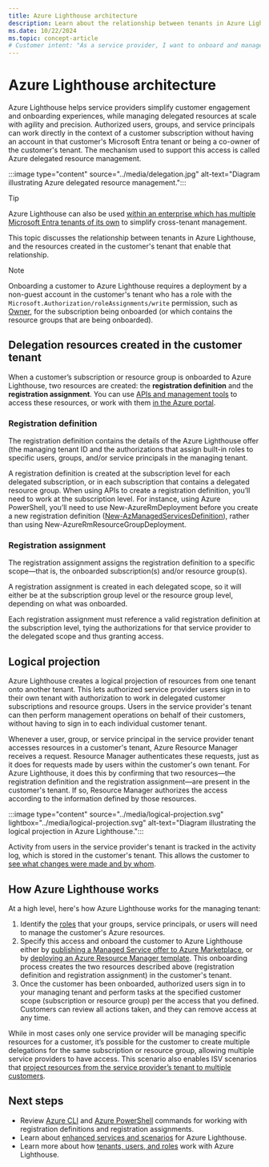 ```yaml
---
title: Azure Lighthouse architecture
description: Learn about the relationship between tenants in Azure Lighthouse, and the resources created in the customer's tenant that enable that relationship.
ms.date: 10/22/2024
ms.topic: concept-article
# Customer intent: "As a service provider, I want to onboard and manage customer resources through Azure Lighthouse, so that I can efficiently handle multiple tenants without needing separate accounts for each customer."
---
```


# Azure Lighthouse architecture

Azure Lighthouse helps service providers simplify customer engagement and onboarding experiences, while managing delegated resources at scale with agility and precision. Authorized users, groups, and service principals can work directly in the context of a customer subscription without having an account in that customer's Microsoft Entra tenant or being a co-owner of the customer's tenant. The mechanism used to support this access is called Azure delegated resource management.

:::image type="content" source="../media/delegation.jpg" alt-text="Diagram illustrating Azure delegated resource management.":::

> [!TIP]
> Azure Lighthouse can also be used [within an enterprise which has multiple Microsoft Entra tenants of its own](enterprise.md) to simplify cross-tenant management.

This topic discusses the relationship between tenants in Azure Lighthouse, and the resources created in the customer's tenant that enable that relationship.

> [!NOTE]
> Onboarding a customer to Azure Lighthouse requires a deployment by a non-guest account in the customer's tenant who has a role with the `Microsoft.Authorization/roleAssignments/write` permission, such as [Owner](/azure/role-based-access-control/built-in-roles#owner), for the subscription being onboarded (or which contains the resource groups that are being onboarded).

## Delegation resources created in the customer tenant

When a customer’s subscription or resource group is onboarded to Azure Lighthouse, two resources are created: the **registration definition** and the **registration assignment**. You can use [APIs and management tools](cross-tenant-management-experience.md#apis-and-management-tool-support) to access these resources, or work with them [in the Azure portal](../how-to/view-manage-customers.md).

### Registration definition

The registration definition contains the details of the Azure Lighthouse offer (the managing tenant ID and the authorizations that assign built-in roles to specific users, groups, and/or service principals in the managing tenant.

A registration definition is created at the subscription level for each delegated subscription, or in each subscription that contains a delegated resource group. When using APIs to create a registration definition, you’ll need to work at the subscription level. For instance, using Azure PowerShell, you’ll need to use New-AzureRmDeployment before you create a new registration definition ([New-AzManagedServicesDefinition](/powershell/module/az.managedservices/new-azmanagedservicesdefinition)), rather than using New-AzureRmResourceGroupDeployment.

### Registration assignment

The registration assignment assigns the registration definition to a specific scope—that is, the onboarded subscription(s) and/or resource group(s).

A registration assignment is created in each delegated scope, so it will either be at the subscription group level or the resource group level, depending on what was onboarded.

Each registration assignment must reference a valid registration definition at the subscription level, tying the authorizations for that service provider to the delegated scope and thus granting access.

## Logical projection

Azure Lighthouse creates a logical projection of resources from one tenant onto another tenant. This lets authorized service provider users sign in to their own tenant with authorization to work in delegated customer subscriptions and resource groups. Users in the service provider's tenant can then perform management operations on behalf of their customers, without having to sign in to each individual customer tenant.

Whenever a user, group, or service principal in the service provider tenant accesses resources in a customer's tenant, Azure Resource Manager receives a request. Resource Manager authenticates these requests, just as it does for requests made by users within the customer's own tenant. For Azure Lighthouse, it does this by confirming that two resources—the registration definition and the registration assignment—are present in the customer's tenant. If so, Resource Manager authorizes the access according to the information defined by those resources.

<!-- Art Library Source# ConceptArt-0-000-004 --> 
:::image type="content" source="../media/logical-projection.svg" lightbox="../media/logical-projection.svg" alt-text="Diagram illustrating the logical projection in Azure Lighthouse.":::

Activity from users in the service provider's tenant is tracked in the activity log, which is stored in the customer's tenant. This allows the customer to [see what changes were made and by whom](../how-to/view-service-provider-activity.md).

## How Azure Lighthouse works

At a high level, here's how Azure Lighthouse works for the managing tenant:

1. Identify the [roles](tenants-users-roles.md#role-support-for-azure-lighthouse) that your groups, service principals, or users will need to manage the customer's Azure resources.
2. Specify this access and onboard the customer to Azure Lighthouse either by [publishing a Managed Service offer to Azure Marketplace](../how-to/publish-managed-services-offers.md), or by [deploying an Azure Resource Manager template](../how-to/onboard-customer.md). This onboarding process creates the two resources described above (registration definition and registration assignment) in the customer's tenant.
3. Once the customer has been onboarded, authorized users sign in to your managing tenant and perform tasks at the specified customer scope (subscription or resource group) per the access that you defined. Customers can review all actions taken, and they can remove access at any time.

While in most cases only one service provider will be managing specific resources for a customer, it’s possible for the customer to create multiple delegations for the same subscription or resource group, allowing multiple service providers to have access. This scenario also enables ISV scenarios that [project resources from the service provider’s tenant to multiple customers](isv-scenarios.md#saas-based-multitenant-offerings).

## Next steps

- Review [Azure CLI](/cli/azure/managedservices) and [Azure PowerShell](/powershell/module/az.managedservices) commands for working with registration definitions and registration assignments.
- Learn about [enhanced services and scenarios](cross-tenant-management-experience.md#enhanced-services-and-scenarios) for Azure Lighthouse.
- Learn more about how [tenants, users, and roles](tenants-users-roles.md) work with Azure Lighthouse.
